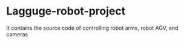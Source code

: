 # Lagguge-robot-project
It contains the source code of controlling robot arms, robot AGV, and cameras
